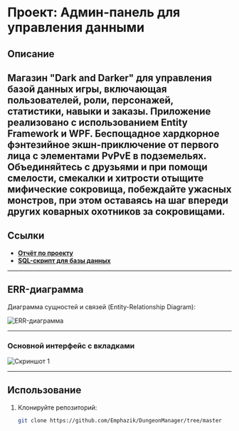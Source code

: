 # Проект: Админ-панель для управления данными

## Описание
Магазин "Dark and Darker" для управления базой данных игры, включающая пользователей, роли, персонажей, статистики, навыки и заказы. Приложение реализовано с использованием Entity Framework и WPF.
Беспощадное хардкорное фэнтезийное экшн-приключение от первого лица с элементами PvPvE в подземельях. Объединяйтесь с друзьями и при помощи смелости, смекалки и хитрости отыщите мифические сокровища, побеждайте ужасных монстров, при этом оставаясь на шаг впереди других коварных охотников за сокровищами.
---

## Ссылки

- **[Отчёт по проекту](https://github.com/Emphazik/report-link)**
- **[SQL-скрипт для базы данных](https://github.com/Emphazik/DungeonManager/blob/master/bd.sql)**

---

## ERR-диаграмма
Диаграмма сущностей и связей (Entity-Relationship Diagram):

![ERR-диаграмма](https://github.com/user-attachments/assets/79dbf0aa-c791-49a2-87e2-14f07d2b2e59)

---

### Основной интерфейс с вкладками
![Скриншот 1](https://github.com/user-attachments/assets/d1fd1ef2-75a3-4edf-995c-5ae2822a9b35)

---

## Использование
1. Клонируйте репозиторий:
   ```bash
   git clone https://github.com/Emphazik/DungeonManager/tree/master
